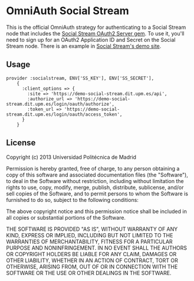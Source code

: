 # OmniAuth Social Stream

This is the official OmniAuth strategy for authenticating to a Social Stream node
that includes the [Social Stream OAuth2 Server gem](https://github.com/ging/social_stream/oauth2_server). To use it, you'll need to sign up for an OAuth2 Application ID and Secret
on the Social Stream node. There is an example in [Social Stream's demo site](http://demo-social-stream.dit.upm.es).

## Usage

    provider :socialstream, ENV['SS_KEY'], ENV['SS_SECRET'],
        {
          :client_options => {
            :site => 'https://demo-social-stream.dit.upm.es/api',
            :authorize_url => 'https://demo-social-stream.dit.upm.es/login/oauth/authorize',
            :token_url => 'https://demo-social-stream.dit.upm.es/login/oauth/access_token',
          }
        }

## License

Copyright (c) 2013 Universidad Politécnica de Madrid

Permission is hereby granted, free of charge, to any person obtaining a copy of this software and associated documentation files (the "Software"), to deal in the Software without restriction, including without limitation the rights to use, copy, modify, merge, publish, distribute, sublicense, and/or sell copies of the Software, and to permit persons to whom the Software is furnished to do so, subject to the following conditions:

The above copyright notice and this permission notice shall be included in all copies or substantial portions of the Software.

THE SOFTWARE IS PROVIDED "AS IS", WITHOUT WARRANTY OF ANY KIND, EXPRESS OR IMPLIED, INCLUDING BUT NOT LIMITED TO THE WARRANTIES OF MERCHANTABILITY, FITNESS FOR A PARTICULAR PURPOSE AND NONINFRINGEMENT. IN NO EVENT SHALL THE AUTHORS OR COPYRIGHT HOLDERS BE LIABLE FOR ANY CLAIM, DAMAGES OR OTHER LIABILITY, WHETHER IN AN ACTION OF CONTRACT, TORT OR OTHERWISE, ARISING FROM, OUT OF OR IN CONNECTION WITH THE SOFTWARE OR THE USE OR OTHER DEALINGS IN THE SOFTWARE.

